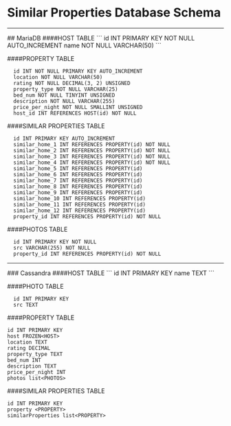 # Similar Properties Database Schema
<hr>
## MariaDB
####HOST TABLE
```
  id INT PRIMARY KEY NOT NULL AUTO_INCREMENT
  name NOT NULL VARCHAR(50)
```

####PROPERTY TABLE
```
  id INT NOT NULL PRIMARY KEY AUTO_INCREMENT
  location NOT NULL VARCHAR(50)
  rating NOT NULL DECIMAL(3, 2) UNSIGNED
  property_type NOT NULL VARCHAR(25)
  bed_num NOT NULL TINYINT UNSIGNED
  description NOT NULL VARCHAR(255)
  price_per_night NOT NULL SMALLINT UNSIGNED
  host_id INT REFERENCES HOST(id) NOT NULL
```
####SIMILAR PROPERTIES TABLE
```
  id INT PRIMARY KEY AUTO_INCREMENT
  similar_home_1 INT REFERENCES PROPERTY(id) NOT NULL
  similar_home_2 INT REFERENCES PROPERTY(id) NOT NULL
  similar_home_3 INT REFERENCES PROPERTY(id) NOT NULL
  similar_home_4 INT REFERENCES PROPERTY(id) NOT NULL
  similar_home_5 INT REFERENCES PROPERTY(id)
  similar_home_6 INT REFERENCES PROPERTY(id)
  similar_home_7 INT REFERENCES PROPERTY(id)
  similar_home_8 INT REFERENCES PROPERTY(id)
  similar_home_9 INT REFERENCES PROPERTY(id)
  similar_home_10 INT REFERENCES PROPERTY(id)
  similar_home_11 INT REFERENCES PROPERTY(id)
  similar_home_12 INT REFERENCES PROPERTY(id)
  property_id INT REFERENCES PROPERTY(id) NOT NULL
```
####PHOTOS TABLE
```
  id INT PRIMARY KEY NOT NULL
  src VARCHAR(255) NOT NULL
  property_id INT REFERENCES PROPERTY(id) NOT NULL
```
<hr />
### Cassandra
####HOST TABLE
```
id INT PRIMARY KEY
name TEXT
```

####PHOTO TABLE
```
  id INT PRIMARY KEY
  src TEXT
```

####PROPERTY TABLE
```
id INT PRIMARY KEY
host FROZEN<HOST>
location TEXT
rating DECIMAL
property_type TEXT
bed_num INT
description TEXT
price_per_night INT
photos list<PHOTOS>
```

####SIMILAR PROPERTIES TABLE
```
id INT PRIMARY KEY
property <PROPERTY>
similarProperties list<PROPERTY>
```






























